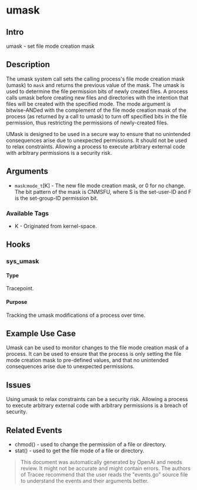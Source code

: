 
# umask

## Intro
umask - set file mode creation mask

## Description
The umask system call sets the calling process's file mode creation mask (umask) to `mask` and returns the previous value of the mask.
The umask is used to determine the file permission bits of newly created files. A process calls umask before creating new files and directories with the intention that files will be created with the specified mode. The mode argument is bitwise-ANDed with the complement of the file mode creation mask of the process (as returned by a call to umask) to turn off specified bits in the file permission, thus restricting the permissions of newly-created files.

UMask is designed to be used in a secure way to ensure that no unintended consequences arise due to unexpected permissions. It should not be used to relax constraints. Allowing a process to execute arbitrary external code with arbitrary permissions is a security risk.

## Arguments
* `mask`:`mode_t`[K] - The new file mode creation mask, or 0 for no change. The bit pattern of the mask is CNMSFU, where S is the set-user-ID and F is the set-group-ID permission bit.

### Available Tags
* K - Originated from kernel-space.

## Hooks
### sys_umask
#### Type
Tracepoint.
#### Purpose
Tracking the umask modifications of a process over time.

## Example Use Case
Umask can be used to monitor changes to the file mode creation mask of a process. It can be used to ensure that the process is only setting the file mode creation mask to pre-defined values, and that no unintended consequences arise due to unexpected permissions.

## Issues
Using umask to relax constraints can be a security risk. Allowing a process to execute arbitrary external code with arbitrary permissions is a breach of security.

## Related Events
* chmod() - used to change the permission of a file or directory.
* stat() - used to get the file mode of a file or directory.

> This document was automatically generated by OpenAI and needs review. It might
> not be accurate and might contain errors. The authors of Tracee recommend that
> the user reads the "events.go" source file to understand the events and their
> arguments better.
